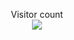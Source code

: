 <p align="center"> 
  Visitor count<br>
  <img src="https://profile-counter.glitch.me/pr0stre1/count.svg" />
</p>

<!--
### Hi there 👋
**pr0stre1/pr0stre1** is a ✨ _special_ ✨ repository because its `README.md` (this file) appears on your GitHub profile.

Here are some ideas to get you started:

- 🔭 I’m currently working on ...
- 🌱 I’m currently learning ...
- 👯 I’m looking to collaborate on ...
- 🤔 I’m looking for help with ...
- 💬 Ask me about ...
- 📫 How to reach me: ...
- 😄 Pronouns: ...
- ⚡ Fun fact: ...
-->
